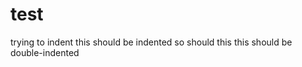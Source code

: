 # test

trying to indent
    this should be indented
    so should this
        this should be double-indented
